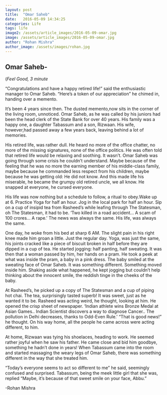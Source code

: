 ```yaml
---
layout: post
title:  "Omar Saheb"
date:   2016-05-09 14:34:25
categories: Life
tags: life
image2: /assets/article_images/2016-05-09-omar.jpg
image: /assets/article_images/2016-05-09-omar.jpg
author: "Rohan Mishra"
author_image: /assets/images/rohan.jpg
---
```

<h2>Omar Saheb-</h2>
(<i>Feel Good, 3 minute </i>
<p>“Congratulations and have a happy retired life!” said the enthusiastic manager to Omar Saheb. “Here’s a token of our appreciation” he chimed in, handing over a memento.</p>

<p>It’s been 4 years since then. The dusted memento,now sits in the corner of the living room, unnoticed. Omar Saheb, as he was called by his juniors had been the head clerk of the State Bank for over 40 years. His family was a happy one, a daughter Tabassum and a son, Rizwaan. His wife, however,had passed away a few years back, leaving behind a lot of memories. </p>

<p>His retired life, was rather dull. He heard no more of the office chatter, no more of the missing signatures, none of the office politics. He was often told that retired life would be relaxing and soothing. It wasn’t. Omar Saheb was going through some crisis he couldn’t understand. Maybe because of the feeling that he was no more the earning member of his middle-class family, maybe because he commanded less respect from his children, maybe because he was getting old: He did not know. And this made life his miserable, he became the grumpy old retired uncle, we all know. He snapped at everyone, he cursed everyone. </p>

<p>His life was now nothing but a schedule to follow, a ritual to obey.Wake up at 6. Practice Yoga for half an hour. Jog in the local park for half an hour. Sip on a cup of insipid tea from Rasheed’s while leafing through The Statesman, oh The Statesman, it had to be. ‘Two killed in a road accident… A scam of 100 crores… A rape.’ The news was always the same. His life, was always the same. </p>

<p>One day, he woke from his bed at sharp 6 AM. The slight pain in his right knee made him groan a little. Just the regular day. Yoga, was just the same, his joints cracked like a piece of biscuit broken in half before they are dipped in a cup of tea. He started jogging: half panting, half sweating. It was then that a woman passed by him, her hands on a pram. He took a peek at what was inside the pram, a baby in a pink dress. The baby smiled at the sweating face of Omar Saheb. It was something different. Something moved inside him. Shaking aside what happened, he kept jogging but couldn’t help thinking about the innocent smile, the reddish tinge in the cheeks of the baby.</p>

<p>At Rasheed’s, he picked up a copy of The Statesman and a cup of piping hot chai. The tea, surprisingly tasted superb! It was sweet, just as he wanted it to be. Rasheed was acting weird, he thought, looking at him. He opened the crisp sheet of newspaper. ‘Indian athlete wins Bronze Medal at Asian Games.. Indian Scientist discovers a way to diagnose Cancer.. The pollution in Delhi decreases, thanks to Odd-Even Rule.’ “That is good news!” he thought. On his way home, all the people he came across were acting different, to him.</p>

<p>At home, Rizwaan was tying his shoelaces, heading to work. He seemed rather joyful when he saw his father. He came close and bid him goodbye, something he hadn’t done in years! When Tabassum came into the room and started massaging the weary legs of Omar Saheb, there was something different in the way that she treated him. </p>


<p>“Today’s everyone seems to act so different to me” he said, seemingly confused and surprised. Tabassum, being the meek little girl that she was, replied “Maybe, it’s because of that sweet smile on your face, Abbu.”</p>
<p>-Rohan Mishra</p>


